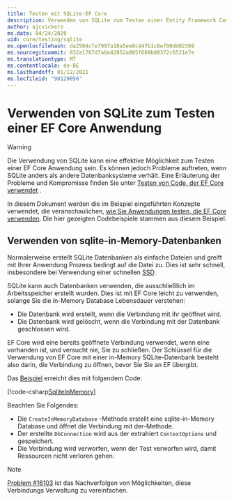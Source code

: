```yaml
---
title: Testen mit SQLite-EF Core
description: Verwenden von SQLite zum Testen einer Entity Framework Core Anwendung
author: ajcvickers
ms.date: 04/24/2020
uid: core/testing/sqlite
ms.openlocfilehash: da2504cfe7997a10a5ee8c447b1c6ef00dd02369
ms.sourcegitcommit: 032a1767d7a6e42052a005f660b80372c6521e7e
ms.translationtype: MT
ms.contentlocale: de-DE
ms.lasthandoff: 01/12/2021
ms.locfileid: "98129056"
---
```

# <a name="using-sqlite-to-test-an-ef-core-application"></a>Verwenden von SQLite zum Testen einer EF Core Anwendung

> [!WARNING]
> Die Verwendung von SQLite kann eine effektive Möglichkeit zum Testen einer EF Core Anwendung sein.
> Es können jedoch Probleme auftreten, wenn SQLite anders als andere Datenbanksysteme verhält.
> Eine Erläuterung der Probleme und Kompromisse finden Sie unter [Testen von Code, der EF Core verwendet](xref:core/testing/index) .

In diesem Dokument werden die im Beispiel eingeführten Konzepte verwendet, die veranschaulichen, [wie Sie Anwendungen testen, die EF Core verwenden](xref:core/testing/testing-sample).
Die hier gezeigten Codebeispiele stammen aus diesem Beispiel.

## <a name="using-sqlite-in-memory-databases"></a>Verwenden von sqlite-in-Memory-Datenbanken

Normalerweise erstellt SQLite Datenbanken als einfache Dateien und greift mit Ihrer Anwendung Prozess bedingt auf die Datei zu.
Dies ist sehr schnell, insbesondere bei Verwendung einer schnellen [SSD](https://en.wikipedia.org/wiki/Solid-state_drive).

SQLite kann auch Datenbanken verwenden, die ausschließlich im Arbeitsspeicher erstellt wurden.
Dies ist mit EF Core leicht zu verwenden, solange Sie die in-Memory Database Lebensdauer verstehen:

* Die Datenbank wird erstellt, wenn die Verbindung mit ihr geöffnet wird.
* Die Datenbank wird gelöscht, wenn die Verbindung mit der Datenbank geschlossen wird.

EF Core wird eine bereits geöffnete Verbindung verwendet, wenn eine vorhanden ist, und versucht nie, Sie zu schließen.
Der Schlüssel für die Verwendung von EF Core mit einer in-Memory SQLite-Datenbank besteht also darin, die Verbindung zu öffnen, bevor Sie Sie an EF übergibt.

Das [Beispiel](xref:core/testing/testing-sample) erreicht dies mit folgendem Code:

[!code-csharp[SqliteInMemory](../../../samples/core/Miscellaneous/Testing/ItemsWebApi/Tests/SqliteInMemoryItemsControllerTest.cs?name=SqliteInMemory)]

Beachten Sie Folgendes:

* Die `CreateInMemoryDatabase` -Methode erstellt eine sqlite-in-Memory Database und öffnet die Verbindung mit der-Methode.
* Der erstellte `DbConnection` wird aus der extrahiert `ContextOptions` und gespeichert.
* Die Verbindung wird verworfen, wenn der Test verworfen wird, damit Ressourcen nicht verloren gehen.

> [!NOTE]
> [Problem #16103](https://github.com/dotnet/efcore/issues/16103) ist das Nachverfolgen von Möglichkeiten, diese Verbindungs Verwaltung zu vereinfachen.
